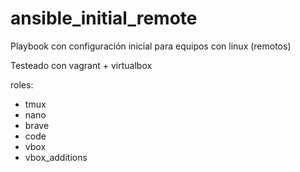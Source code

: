 # ansible_initial_remote

Playbook con configuración inicial para equipos con linux (remotos)

Testeado con vagrant + virtualbox

roles:	 
- tmux
- nano
- brave
- code
- vbox
- vbox_additions